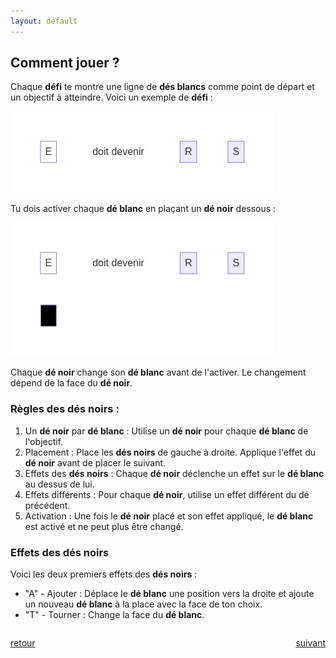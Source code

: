 ```yaml
---
layout: default
---
```


<div markdown="1">

## Comment jouer ?

Chaque **défi** te montre une ligne de **dés blancs** comme point de départ et un objectif à atteindre. Voici un exemple de **défi** :

![](assets/db.png)

Tu dois activer chaque **dé blanc** en plaçant un **dé noir** dessous :

![](assets/dbn.png)

Chaque **dé noir** change son **dé blanc** avant de l'activer. Le changement dépend de la face du **dé noir**.

</div>

<div markdown="1">

### Règles des **dés noirs** :

1. Un **dé noir** par **dé blanc** : Utilise un **dé noir** pour chaque **dé blanc** de l'objectif.
2. Placement : Place les **dés noirs** de gauche à droite. Applique l'effet du **dé noir** avant de placer le suivant.
3. Effets des **dés noirs** : Chaque **dé noir** déclenche un effet sur le **dé blanc** au dessus de lui.
4. Effets différents : Pour chaque **dé noir**, utilise un effet différent du dé précédent.
5. Activation : Une fois le **dé noir** placé et son effet appliqué, le **dé blanc** est activé et ne peut plus être changé.

### Effets des dés noirs

Voici les deux premiers effets des **dés noirs** :

- "A" - Ajouter : Déplace le **dé blanc** une position vers la droite et ajoute un nouveau **dé blanc** à la place avec la face de ton choix.
- "T" - Tourner : Change la face du **dé blanc**.

</div>

<div markdown="1" style="grid-column: 1 / -1; display: flex; justify-content: space-between">

[retour](./)

[suivant](./2)

</div>

